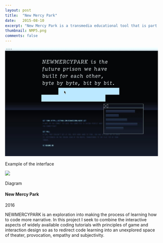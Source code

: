 ```yaml
---
layout: post
title:  "New Mercy Park"
date:   2015-08-10
excerpt: "New Mercy Park is a transmedia educational tool that is part narrative experience, part alternate reality game, part poetry, and part software tutorial, resulting in an experience that spans months and takes place across chat boxes, emails, and other internet platforms."
thumbnail: NMP5.png
comments: false
---
```


<div class="col-md-7">
<p><img src="../posts/img/portfolio/NMP6.jpeg"/></p>
<p>Example of the interface</p>
<p><img src="../posts/img/NMP6_virtuous-cycle.png"/></p>
<p>Diagram</p>
</div>

<div class="col-md-4 portfolio-description">
<h4>New Mercy Park</h4>
<p class="date">2016</p>
<p>NEWMERCYPARK is an exploration into making the process of learning how to code more narrative. In this project I seek to combine the interactive aspects of widely available coding tutorials with principles of game and interaction design so as to redirect code learning into an unexplored space of theater, provocation, empathy and subjectivity.</p>

</div>
